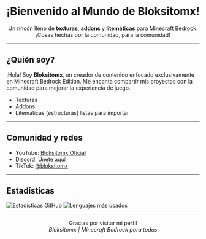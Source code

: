 <h1 align="center">¡Bienvenido al Mundo de Bloksitomx!</h1>

<p align="center">
Un rincón lleno de <strong>texturas</strong>, <strong>addons</strong> y <strong>litemáticas</strong> para Minecraft Bedrock.
<br/>
¡Cosas hechas por la comunidad, para la comunidad!
</p>

---

## ¿Quién soy?

¡Hola! Soy **Bloksitomx**, un creador de contenido enfocado exclusivamente en Minecraft Bedrock Edition. Me encanta compartir mis proyectos con la comunidad para mejorar la experiencia de juego.

- Texturas
- Addons
- Litemáticas (estructuras) listas para importar

---

## Comunidad y redes

- YouTube: [Bloksitomx Oficial](https://youtube.com/@bloksitomx)
- Discord: [Únete aquí](https://discord.gg/txhFz8xj)
- TikTok: [@bloksitomx](https://www.tiktok.com/@bloksitomx?_t=ZM-8wUQU9StRxQ&_r=1)

---

## Estadísticas

![Estadísticas GitHub](https://github-readme-stats.vercel.app/api?username=ivvss202&show_icons=true&theme=tokyonight)
![Lenguajes más usados](https://github-readme-stats.vercel.app/api/top-langs/?username=ivvss202&layout=compact&theme=tokyonight)

---

<p align="center">
Gracias por visitar mi perfil  
<br/>
<em>Bloksitomx | Minecraft Bedrock para todos</em>
</p>
